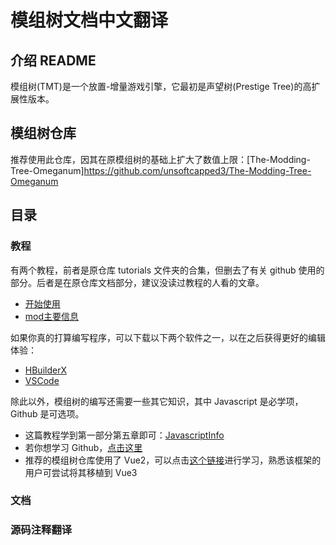 # 模组树文档中文翻译
## 介绍 README
模组树(TMT)是一个放置-增量游戏引擎，它最初是声望树(Prestige Tree)的高扩展性版本。

## 模组树仓库
推荐使用此仓库，因其在原模组树的基础上扩大了数值上限：[The-Modding-Tree-Omeganum]https://github.com/unsoftcapped3/The-Modding-Tree-Omeganum  

## 目录
### 教程
有两个教程，前者是原仓库 tutorials 文件夹的合集，但删去了有关 github 使用的部分。后者是在原仓库文档部分，建议没读过教程的人看的文章。
* [开始使用](/docs/getting-started.md)
* [mod主要信息](/docs/main-mod-info.md)

如果你真的打算编写程序，可以下载以下两个软件之一，以在之后获得更好的编辑体验：
* [HBuilderX](https://dcloud.io/hbuilderx.html)
* [VSCode](https://code.visualstudio.com/)

除此以外，模组树的编写还需要一些其它知识，其中 Javascript 是必学项，Github 是可选项。
* 这篇教程学到第一部分第五章即可：[JavascriptInfo](https://zh.javascript.info)
* 若你想学习 Github，[点击这里](https://zhuanlan.zhihu.com/p/369486197)
* 推荐的模组树仓库使用了 Vue2，可以点击[这个链接](https://v2.cn.vuejs.org/)进行学习，熟悉该框架的用户可尝试将其移植到 Vue3

### 文档

### 源码注释翻译